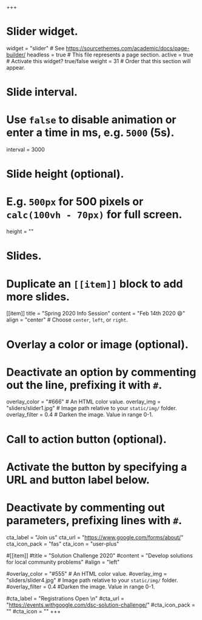+++
# Slider widget.
widget = "slider"  # See https://sourcethemes.com/academic/docs/page-builder/
headless = true  # This file represents a page section.
active = true  # Activate this widget? true/false
weight = 31  # Order that this section will appear.

# Slide interval.
# Use `false` to disable animation or enter a time in ms, e.g. `5000` (5s).
interval = 3000

# Slide height (optional).
# E.g. `500px` for 500 pixels or `calc(100vh - 70px)` for full screen.
height = ""

# Slides.
# Duplicate an `[[item]]` block to add more slides.
[[item]]
  title = "Spring 2020 Info Session"
  content = "Feb 14th 2020 :smile:"
  align = "center"  # Choose `center`, `left`, or `right`.

  # Overlay a color or image (optional).
  #   Deactivate an option by commenting out the line, prefixing it with `#`.
  overlay_color = "#666"  # An HTML color value.
  overlay_img = "sliders/slider1.jpg"  # Image path relative to your `static/img/` folder.
  overlay_filter = 0.4 # Darken the image. Value in range 0-1.

  # Call to action button (optional).
  #   Activate the button by specifying a URL and button label below.
  #   Deactivate by commenting out parameters, prefixing lines with `#`.
  cta_label = "Join us"
  cta_url = "https://www.google.com/forms/about/"
  cta_icon_pack = "fas"
  cta_icon = "user-plus"

#[[item]]
  #title = "Solution Challenge 2020"
  #content = "Develop solutions for local community problems"
  #align = "left"

  #overlay_color = "#555"  # An HTML color value.
  #overlay_img = "sliders/slider4.jpg"  # Image path relative to your `static/img/` folder.
  #overlay_filter =  0.4 #Darken the image. Value in range 0-1.

  #cta_label = "Registrations Open \n"
  #cta_url = "https://events.withgoogle.com/dsc-solution-challenge/"
  #cta_icon_pack = ""
  #cta_icon = ""
+++
